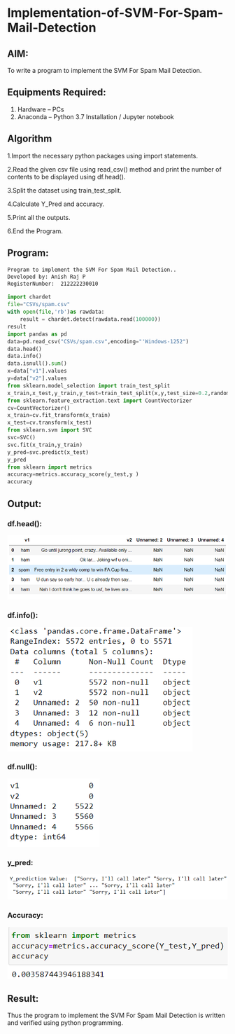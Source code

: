 
# Implementation-of-SVM-For-Spam-Mail-Detection

## AIM:
To write a program to implement the SVM For Spam Mail Detection.

## Equipments Required:
1. Hardware – PCs
2. Anaconda – Python 3.7 Installation / Jupyter notebook

## Algorithm
1.Import the necessary python packages using import statements.

2.Read the given csv file using read_csv() method and print the number of contents to be displayed using df.head().

3.Split the dataset using train_test_split.

4.Calculate Y_Pred and accuracy.

5.Print all the outputs.

6.End the Program.

## Program:
```
Program to implement the SVM For Spam Mail Detection..
Developed by: Anish Raj P
RegisterNumber:  212222230010
```
```python
import chardet 
file="CSVs/spam.csv"
with open(file,'rb')as rawdata: 
    result = chardet.detect(rawdata.read(100000)) 
result
import pandas as pd 
data=pd.read_csv("CSVs/spam.csv",encoding="'Windows-1252") 
data.head()
data.info()
data.isnull().sum()
x=data["v1"].values 
y=data["v2"].values
from sklearn.model_selection import train_test_split 
x_train,x_test,y_train,y_test=train_test_split(x,y,test_size=0.2,random_state=0)
from sklearn.feature_extraction.text import CountVectorizer 
cv=CountVectorizer()
x_train=cv.fit_transform(x_train) 
x_test=cv.transform(x_test)
from sklearn.svm import SVC 
svc=SVC() 
svc.fit(x_train,y_train) 
y_pred=svc.predict(x_test) 
y_pred
from sklearn import metrics 
accuracy=metrics.accuracy_score(y_test,y )  
accuracy
```

## Output:
### df.head():
![df.head()](1.png)

### df.info():
![df.info()](2.png)
### df.null():
![df.null()](3.png)

### y_pred:
![y_pred](4.png)

### Accuracy:
![Accuracy](5.png)

## Result:
Thus the program to implement the SVM For Spam Mail Detection is written and verified using python programming.
